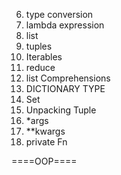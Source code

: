 6. type conversion
10. lambda expression
12. list
13. tuples
20. Iterables 
23. reduce
24. list Comprehensions
25. DICTIONARY TYPE
27. Set
39. Unpacking Tuple
40. *args
41. **kwargs
47. private Fn

====OOP====
